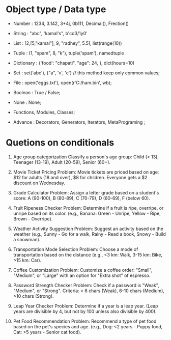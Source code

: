 # Object type / Data type

- Number : 1234, 3.142, 3+4j, 0b111, Decimal(), Frection()

- String : "abc", 'kamal's", b'cd3/1y0'

- List : [2,[5,"kamal"], 9, "radhey", 5.5], list(range(10))

- Tuple : (1, "spam", 8, "k"), tuple('spam'), namedtuple

- Dictionary : {'food': "chapati", "age": 24, }, dict(hours=10)

- Set : set('abc'), {"a", 'v', 'c'} // this method keep only common values;

- File : open('eggs.txt'), open(r'C:/ham.bin', wb);

- Boolean : True / False;

- None : None;

- Functions, Modules, Classes;

- Advance : Decorators, Generators, Iterators, MetaPrograming ;

# Quetions on conditionals

1. Age group categorization
   Classify a person's age group: Child (< 13), Teenager (13-19), Adult (20-59), Senior (60+).

2. Movie Ticket Pricing
   Problem: Movie tickets are priced based on age: $12 for adults (18 and over), $8 for children. Everyone gets a $2 discount on Wednesday.

3. Grade Calculator
   Problem: Assign a letter grade based on a student's score: A (90-100), B (80-89), C (70-79), D (60-69), F (below 60).

4. Fruit Ripeness Checker
   Problem: Determine if a fruit is ripe, overripe, or unripe based on its color. (e.g., Banana: Green - Unripe, Yellow - Ripe, Brown - Overripe).

5. Weather Activity Suggestion
   Problem: Suggest an activity based on the weather (e.g., Sunny - Go for a walk, Rainy - Read a book, Snowy - Build a snowman).

6. Transportation Mode Selection
   Problem: Choose a mode of transportation based on the distance (e.g., <3 km: Walk, 3-15 km: Bike, >15 km: Car).

7. Coffee Customization
   Problem: Customize a coffee order: "Small", "Medium", or "Large" with an option for "Extra shot" of espresso.

8. Password Strength Checker
   Problem: Check if a password is "Weak", "Medium", or "Strong". Criteria: < 6 chars (Weak), 6-10 chars (Medium), >10 chars (Strong).

9. Leap Year Checker
   Problem: Determine if a year is a leap year. (Leap years are divisible by 4, but not by 100 unless also divisible by 400).

10. Pet Food Recommendation
    Problem: Recommend a type of pet food based on the pet's species and age. (e.g., Dog: <2 years - Puppy food, Cat: >5 years - Senior cat food).
